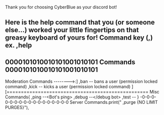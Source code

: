 Thank you for choosing CyberBlue as your discord bot!

Here is the help command that you (or someone else...) worked your little fingertips on that greasy keyboard of yours for!
Command key (,) ex. ,help 
-------------------------
0000101010010101001010101 
       Commands
0000101010010101001010101
-------------------------
Moderation Commands
-------->:]
,ban -- bans a user (permission locked command)
,kick -- kicks a user (permission locked command) ]
[==================================================
Misc Commands{
,ping --<Bot's ping>
,debug --</debug bot>
,test --<test if bot is working>
}
-0-0-0-0-0-0-0-0-0-0-0-0-0-0-0-0-0
Server Commands.print("
,purge {NO LIMIT PURGES}"),
